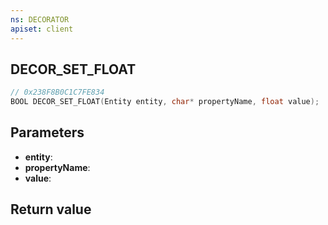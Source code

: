 ```yaml
---
ns: DECORATOR
apiset: client
---
```

## DECOR_SET_FLOAT

```c
// 0x238F8B0C1C7FE834
BOOL DECOR_SET_FLOAT(Entity entity, char* propertyName, float value);
```


## Parameters
* **entity**:
* **propertyName**:
* **value**:

## Return value